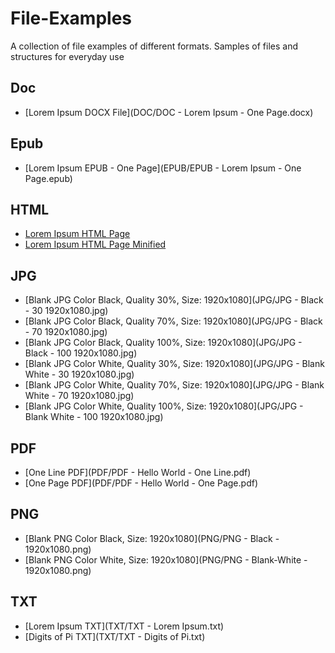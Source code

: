 # File-Examples

A collection of file examples of different formats.
Samples of files and structures for everyday use



## Doc

- [Lorem Ipsum DOCX File](DOC/DOC - Lorem Ipsum - One Page.docx)


## Epub

- [Lorem Ipsum EPUB - One Page](EPUB/EPUB - Lorem Ipsum - One Page.epub)

## HTML

- [Lorem Ipsum HTML Page](HTML/HTMLLoremIpsumOnePage.html)
- [Lorem Ipsum HTML Page Minified](HTML/HTMLLoremIpsumOnePage.min.html)

## JPG

- [Blank JPG Color Black, Quality 30%, Size: 1920x1080](JPG/JPG - Black - 30 1920x1080.jpg)
- [Blank JPG Color Black, Quality 70%, Size: 1920x1080](JPG/JPG - Black - 70 1920x1080.jpg)
- [Blank JPG Color Black, Quality 100%, Size: 1920x1080](JPG/JPG - Black - 100 1920x1080.jpg)
- [Blank JPG Color White, Quality 30%, Size: 1920x1080](JPG/JPG - Blank White - 30 1920x1080.jpg)
- [Blank JPG Color White, Quality 70%, Size: 1920x1080](JPG/JPG - Blank White - 70 1920x1080.jpg)
- [Blank JPG Color White, Quality 100%, Size: 1920x1080](JPG/JPG - Blank White - 100 1920x1080.jpg)

## PDF

- [One Line PDF](PDF/PDF - Hello World - One Line.pdf)
- [One Page PDF](PDF/PDF - Hello World - One Page.pdf)

## PNG

- [Blank PNG Color Black, Size: 1920x1080](PNG/PNG - Black - 1920x1080.png)
- [Blank PNG Color White, Size: 1920x1080](PNG/PNG - Blank-White - 1920x1080.png)

## TXT

- [Lorem Ipsum TXT](TXT/TXT - Lorem Ipsum.txt)
- [Digits of Pi TXT](TXT/TXT - Digits of Pi.txt)

